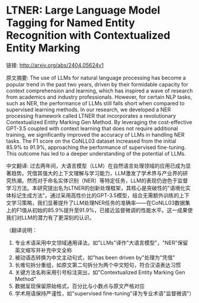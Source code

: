 # LTNER: Large Language Model Tagging for Named Entity Recognition with Contextualized Entity Marking

链接: http://arxiv.org/abs/2404.05624v1

原文摘要:
The use of LLMs for natural language processing has become a popular trend in
the past two years, driven by their formidable capacity for context
comprehension and learning, which has inspired a wave of research from
academics and industry professionals. However, for certain NLP tasks, such as
NER, the performance of LLMs still falls short when compared to supervised
learning methods. In our research, we developed a NER processing framework
called LTNER that incorporates a revolutionary Contextualized Entity Marking
Gen Method. By leveraging the cost-effective GPT-3.5 coupled with context
learning that does not require additional training, we significantly improved
the accuracy of LLMs in handling NER tasks. The F1 score on the CoNLL03 dataset
increased from the initial 85.9% to 91.9%, approaching the performance of
supervised fine-tuning. This outcome has led to a deeper understanding of the
potential of LLMs.

中文翻译:
过去两年间，大语言模型（LLM）在自然语言处理领域的应用已成为显著趋势。凭借其强大的上下文理解与学习能力，LLM激发了学术界与产业界的研究热潮。然而对于命名实体识别（NER）等特定任务，LLM的表现仍逊色于监督学习方法。本研究提出名为LTNER的创新处理框架，其核心是突破性的"语境化实体标记生成方法"。通过采用高性价比的GPT-3.5模型，结合无需额外训练的上下文学习策略，我们显著提升了LLM处理NER任务的准确率——在CoNLL03数据集上的F1值从初始的85.9%提升至91.9%，已接近监督微调的性能水平。这一成果使我们对LLM的潜力有了更深刻的认识。

（翻译说明：
1. 专业术语采用中文领域通用译法，如"LLMs"译作"大语言模型"，"NER"保留英文缩写并补充中文全称
2. 被动语态转换为中文主动句式，如"has been driven by"处理为"凭借"
3. 长难句拆分重组，如原文第二句拆分为两个中文短句，符合汉语表达习惯
4. 关键方法名称采用引号标注突出，如"Contextualized Entity Marking Gen Method"
5. 数据呈现保留原始格式，百分比与小数点与原文严格对应
6. 学术用语保持严谨性，如"supervised fine-tuning"译为专业术语"监督微调"）
